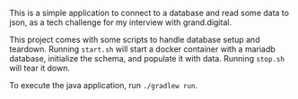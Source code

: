 This is a simple application to connect to a database and read some data to json, as a tech challenge for my interview
with grand.digital.

This project comes with some scripts to handle database setup and teardown. Running `start.sh` will start a docker 
container with a mariadb database, initialize the schema, and populate it with data. Running `stop.sh` will tear it down.

To execute the java application, run `./gradlew run`.